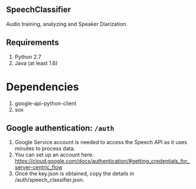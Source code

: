 ## SpeechClassifier

Audio training, analyzing and Speaker Diarization.  

## Requirements
1. Python 2.7
1. Java (at least 1.6)

# Dependencies

1. google-api-python-client
1. sox

## Google authentication: `/auth`
1. Google Service account is needed to access the Speech API as it uses minutes to process data.
1. You can set up an account here: https://cloud.google.com/docs/authentication/#getting_credentials_for_server-centric_flow
1. Once the key.json is obtained, copy the details in /auth/speech_classifier.json.